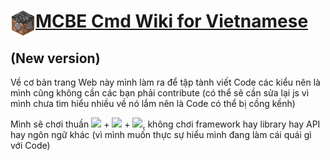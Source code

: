 # <img src="assets/media/logo/logo_wiki.png" align="left" width="40px">[MCBE Cmd Wiki for Vietnamese](https://github.com/HgVN23/HgVN23.github.io)
## (New version)

Về cơ bản trang Web này mình làm ra để tập tành viết Code các kiểu nên là mình cũng không cần các bạn phải contribute (có thể sẽ cần sửa lại js vì mình chưa tìm hiểu nhiều về nó lắm nên là Code có thể bị cồng kềnh)

Mình sẽ chơi thuần <img src="https://github.com/HgVN23/HgVN23/blob/main/img/html.png" width="30px"> + <img src="https://github.com/HgVN23/HgVN23/blob/main/img/css.png" width="30px"> + <img src="https://github.com/HgVN23/HgVN23/blob/main/img/js.png" width="30px">, không chơi framework hay library hay API hay ngôn ngữ khác (vì mình muốn thực sự hiểu mình đang làm cái quái gì với Code)